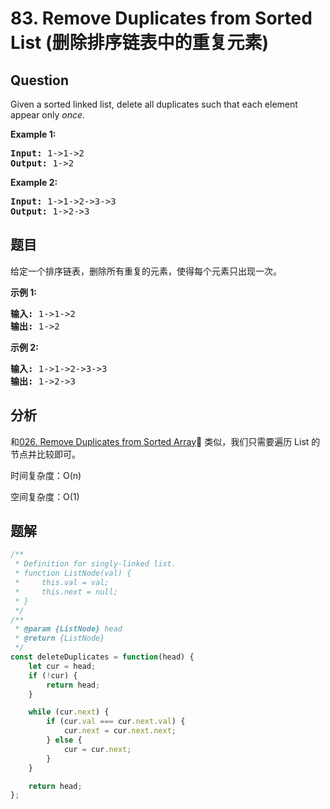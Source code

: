 # 83. Remove Duplicates from Sorted List (删除排序链表中的重复元素)

## Question

Given a sorted linked list, delete all duplicates such that each element appear only _once_.

**Example 1:**

<pre><strong>Input:</strong> 1-&gt;1-&gt;2
<strong>Output:</strong> 1-&gt;2
</pre>

**Example 2:**

<pre><strong>Input:</strong> 1-&gt;1-&gt;2-&gt;3-&gt;3
<strong>Output:</strong> 1-&gt;2-&gt;3
</pre>

## 题目

给定一个排序链表，删除所有重复的元素，使得每个元素只出现一次。

**示例 1:**

<pre><strong>输入:</strong> 1-&gt;1-&gt;2
<strong>输出:</strong> 1-&gt;2
</pre>

**示例 2:**

<pre><strong>输入:</strong> 1-&gt;1-&gt;2-&gt;3-&gt;3
<strong>输出:</strong> 1-&gt;2-&gt;3</pre>

## 分析

和[026. Remove Duplicates from Sorted Array](./026.%20Remove%20Duplicates%20from%20Sorted%20Array.md) 类似，我们只需要遍历 List 的节点并比较即可。

时间复杂度：O(n)

空间复杂度：O(1)

## 题解

```javascript
/**
 * Definition for singly-linked list.
 * function ListNode(val) {
 *     this.val = val;
 *     this.next = null;
 * }
 */
/**
 * @param {ListNode} head
 * @return {ListNode}
 */
const deleteDuplicates = function(head) {
    let cur = head;
    if (!cur) {
        return head;
    }

    while (cur.next) {
        if (cur.val === cur.next.val) {
            cur.next = cur.next.next;
        } else {
            cur = cur.next;
        }
    }

    return head;
};
```

